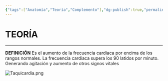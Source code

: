 ```yaml
---
{"tags":["Anatomía","Teoría","Complemento"],"dg-publish":true,"permalink":"/24-anatomia/entidades-clinicas/patologias-cardiacas/taquicardia/","dgPassFrontmatter":true}
---
```


# TEORÍA
----
**DEFINICIÓN**
Es el aumento de la frecuencia cardiaca por encima de los rangos normales. La frecuencia cardiaca supera los 90 latidos por minuto. Generando agitación y aumento de otros signos vitales

![Taquicardia.png](/img/user/1.%20ELEMENTOS%20GR%C3%81FICOS/Taquicardia.png)
